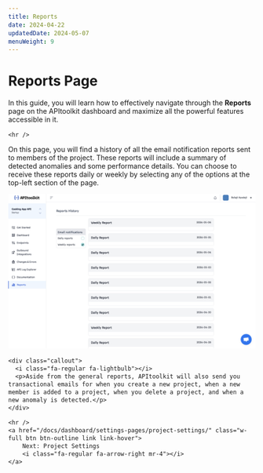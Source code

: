 ```yaml
---
title: Reports
date: 2024-04-22
updatedDate: 2024-05-07
menuWeight: 9
---
```


# Reports Page

In this guide, you will learn how to effectively navigate through the **Reports** page on the APItoolkit dashboard and maximize all the powerful features accessible in it.

```=html
<hr />
```

On this page, you will find a history of all the email notification reports sent to members of the project. These reports will include a summary of detected anomalies and some performance details. You can choose to receive these reports daily or weekly by selecting any of the options at the top-left section of the page.

![Screenshot of APItoolkit's report page](/docs/dashboard/dashboard-pages/reports/screen.png)

```=html
<div class="callout">
  <i class="fa-regular fa-lightbulb"></i>
  <p>Aside from the general reports, APItoolkit will also send you transactional emails for when you create a new project, when a new member is added to a project, when you delete a project, and when a new anomaly is detected.</p>
</div>
```

```=html
<hr />
<a href="/docs/dashboard/settings-pages/project-settings/" class="w-full btn btn-outline link link-hover">
    Next: Project Settings
    <i class="fa-regular fa-arrow-right mr-4"></i>
</a>
```
